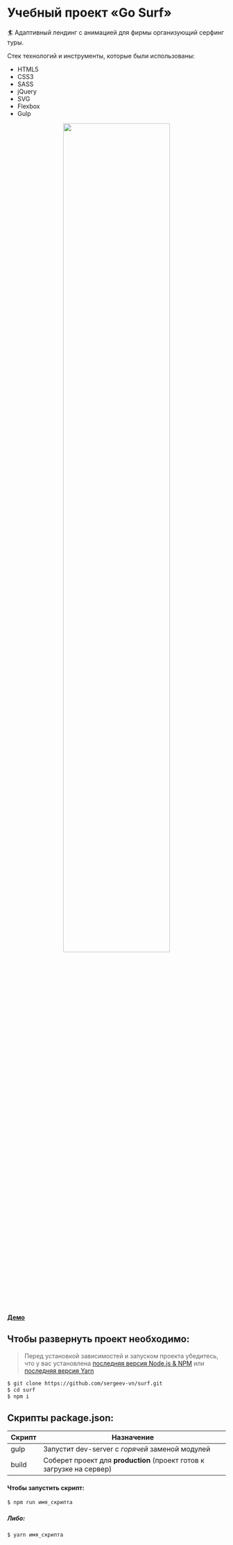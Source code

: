 # Учебный проект «Go Surf»
🏄 Адаптивный лендинг с анимацией для фирмы организующий серфинг туры.

Стек технологий и инструменты, которые были использованы:
+ HTML5
+ СSS3
+ SASS
+ jQuery
+ SVG
+ Flexbox
+ Gulp

<p align='center'>
<img src='http://lessons.sergeev.press/go-surf-2020.jpg' width='70%'>
</p>

[**Демо**](https://sergeev-vn.github.io/surf/)

## Чтобы развернуть проект необходимо:
> Перед установкой зависимостей и запуском проекта убедитесь, что у вас установлена [последняя версия Node.js & NPM](https://nodejs.org/en/download/current/) или 
> [последняя версия Yarn](https://yarnpkg.com/ru/docs/install)

```sh
$ git clone https://github.com/sergeev-vn/surf.git
$ cd surf
$ npm i
```

## Скрипты package.json:

| Скрипт | Назначение                                                                                   |
| ------ | -------------------------------------------------------------------------------------------- |
| gulp   | Запустит dev-server с _горячей_ заменой модулей                                      |
| build  | Соберет проект для **production** (проект готов к загрузке на сервер)                        |

#### Чтобы запустить скрипт:

```sh
$ npm run имя_скрипта
```

##### Либо:

```sh
$ yarn имя_скрипта
```

 
